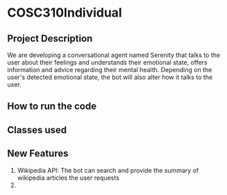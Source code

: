 # COSC310Individual

## Project Description

We are developing a conversational agent named Serenity that talks to the user about their feelings and understands their emotional state, offers information and advice regarding their mental health. Depending on the user's detected emotional state, the bot will also alter how it talks to the user.

## How to run the code

## Classes used

## New Features

1. Wikipedia API: The bot can search and provide the summary of wikipedia articles the user requests
2. 